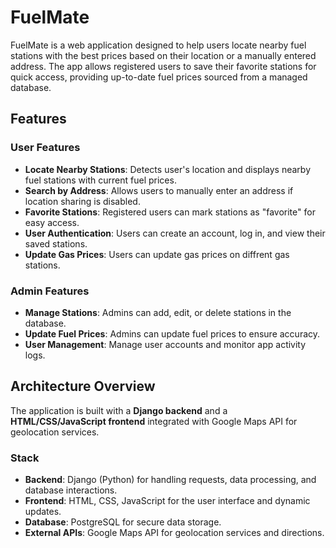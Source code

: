 # FuelMate

FuelMate is a web application designed to help users locate nearby fuel stations with the best prices based on their location or a manually entered address. The app allows registered users to save their favorite stations for quick access, providing up-to-date fuel prices sourced from a managed database.

## Features

### User Features
- **Locate Nearby Stations**: Detects user's location and displays nearby fuel stations with current fuel prices.
- **Search by Address**: Allows users to manually enter an address if location sharing is disabled.
- **Favorite Stations**: Registered users can mark stations as "favorite" for easy access.
- **User Authentication**: Users can create an account, log in, and view their saved stations.
- **Update Gas Prices**: Users can update gas prices on diffrent gas stations.

### Admin Features
- **Manage Stations**: Admins can add, edit, or delete stations in the database.
- **Update Fuel Prices**: Admins can update fuel prices to ensure accuracy.
- **User Management**: Manage user accounts and monitor app activity logs.

## Architecture Overview

The application is built with a **Django backend** and a **HTML/CSS/JavaScript frontend** integrated with Google Maps API for geolocation services.

### Stack
- **Backend**: Django (Python) for handling requests, data processing, and database interactions.
- **Frontend**: HTML, CSS, JavaScript for the user interface and dynamic updates.
- **Database**: PostgreSQL for secure data storage.
- **External APIs**: Google Maps API for geolocation services and directions.

